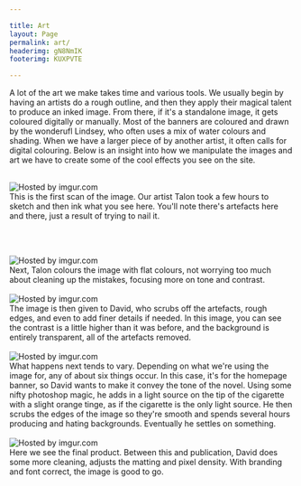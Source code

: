 ```yaml
---

title: Art
layout: Page
permalink: art/
headerimg: gN8NmIK
footerimg: KUXPVTE

---
```


A lot of the art we make takes time and various tools. We usually begin by having an artists do a rough outline, and then they apply their magical talent to produce an inked image. From there, if it's a standalone image, it gets coloured digitally or manually. Most of the banners are coloured and drawn by the wonderufl Lindsey, who often uses a mix of water colours and shading. When we have a larger piece of by another artist, it often calls for digital colouring. Below is an insight into how we manipulate the images and art we have to create some of the cool effects you see on the site.
<br /><br />

<img src="http://i.imgur.com/oJjmF6j.jpg" title="Hosted by imgur.com"/>
<br />
This is the first scan of the image. Our artist Talon took a few hours to sketch and then ink what you see here. You'll note there's artefacts here and there, just a result of trying to nail it.

<br /><br />

<img src="http://i.imgur.com/Z5f7g9b.jpg" title="Hosted by imgur.com"/>
<br />
Next, Talon colours the image with flat colours, not worrying too much about cleaning up the mistakes, focusing more on tone and contrast.
<br /><br />

<img src="http://i.imgur.com/XSl88aW.png" title="Hosted by imgur.com"/>
<br />
The image is then given to David, who scrubs off the artefacts, rough edges, and even to add finer details if needed. In this image, you can see the contrast is a little higher than it was before, and the background is entirely transparent, all of the artefacts removed.
<br /><br />

<img src="http://i.imgur.com/FFjM3TQ.png" title="Hosted by imgur.com"/>
<br />
What happens next tends to vary. Depending on what we're using the image for, any of about six things occur. In this case, it's for the homepage banner, so David wants to make it convey the tone of the novel. Using some nifty photoshop magic, he adds in a light source on the tip of the cigarette with a slight orange tinge, as if the cigarette is the only light source. He then scrubs the edges of the image so they're smooth and spends several hours producing and hating backgrounds. Eventually he settles on something.
<br /><br />

<img src="http://i.imgur.com/67Hr9qt.jpg" title="Hosted by imgur.com"/>
<br />
Here we see the final product. Between this and publication, David does some more cleaning, adjusts the matting and pixel density. With branding and font correct, the image is good to go. 
<br /><br />









